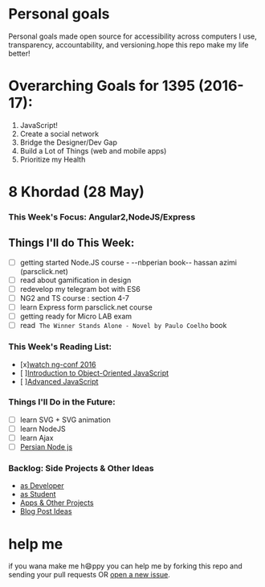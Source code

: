 # Personal goals
Personal goals made open source for accessibility across computers I use, transparency, accountability, and versioning.hope this repo make my life better!

# Overarching Goals for 1395 (2016-17):
1. JavaScript!
2. Create a social network
3. Bridge the Designer/Dev Gap
4. Build a Lot of Things (web and mobile apps)
5. Prioritize my Health

# 8 Khordad (28 May)

### This Week's Focus: Angular2,NodeJS/Express

## Things I'll do This Week:
- [ ] getting started Node.JS course -  --nbperian book-- hassan azimi (parsclick.net)
- [ ] read about gamification in design
- [ ] redevelop my telegram bot with ES6
- [ ] NG2 and TS course : section 4-7
- [ ] learn Express form parsclick.net course
- [ ] getting ready for Micro LAB exam
- [ ] read ‍‍‍ ‍‍`The Winner Stands Alone - Novel by Paulo Coelho` book

### This Week's Reading List:
- [x][watch ng-conf 2016](http://www.youtube.com/watch?v=mAjjI35RcUE&t=42m01s)
- [ ][Introduction to Object-Oriented JavaScript](https://developer.mozilla.org/en-US/docs/Web/JavaScript/Introduction_to_Object-Oriented_JavaScript)
- [ ][Advanced JavaScript](https://msdn.microsoft.com/en-us/library/b9w25k6f(v=vs.94).aspx)

### Things I'll Do in the Future:
- [ ] learn SVG + SVG animation
- [ ] learn NodeJS
- [ ] learn Ajax
- [ ] [Persian Node js](http://learnfiles.com/downloads/%D8%AF%D9%88%D8%B1%D9%87-%D8%AA%D8%B5%D9%88%DB%8C%D8%B1%DB%8C-%D8%A2%D9%85%D9%88%D8%B2%D8%B4-nodejs/)

### Backlog: Side Projects & Other Ideas
- [as Developer](https://github.com/mmdsharifi/personal-goals/blob/master/asDveloper.md)
- [as Student](https://github.com/mmdsharifi/personal-goals/blob/master/asStudent.md)
- [Apps & Other Projects](https://github.com/mmdsharifi/personal-goals/blob/master/ideas-and-misc/app-ideas.md)
- [Blog Post Ideas](https://github.com/mmdsharifi/personal-goals/blob/master/ideas-and-misc/blog-ideas.md)


# help me
if you wana make me h:smile:ppy you can help me by forking this repo and sending your pull requests OR [open a new issue](https://github.com/mmdsharifi/personal-goals/issues/new).
